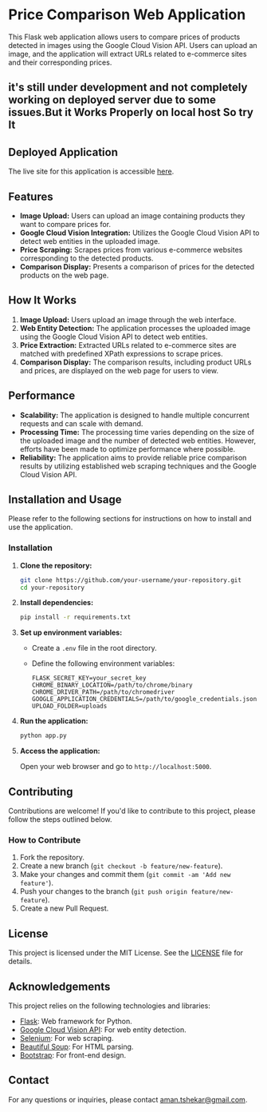 # Price Comparison Web Application

This Flask web application allows users to compare prices of products detected in images using the Google Cloud Vision API. Users can upload an image, and the application will extract URLs related to e-commerce sites and their corresponding prices.

## it's still under development and not completely working on deployed server due to some issues.But it Works Properly on local host So try It

## Deployed Application

The live site for this application is accessible [here](https://price-comparison-site-3.onrender.com).

## Features

- **Image Upload:** Users can upload an image containing products they want to compare prices for.
- **Google Cloud Vision Integration:** Utilizes the Google Cloud Vision API to detect web entities in the uploaded image.
- **Price Scraping:** Scrapes prices from various e-commerce websites corresponding to the detected products.
- **Comparison Display:** Presents a comparison of prices for the detected products on the web page.

## How It Works

1. **Image Upload:** Users upload an image through the web interface.
2. **Web Entity Detection:** The application processes the uploaded image using the Google Cloud Vision API to detect web entities.
3. **Price Extraction:** Extracted URLs related to e-commerce sites are matched with predefined XPath expressions to scrape prices.
4. **Comparison Display:** The comparison results, including product URLs and prices, are displayed on the web page for users to view.

## Performance

- **Scalability:** The application is designed to handle multiple concurrent requests and can scale with demand.
- **Processing Time:** The processing time varies depending on the size of the uploaded image and the number of detected web entities. However, efforts have been made to optimize performance where possible.
- **Reliability:** The application aims to provide reliable price comparison results by utilizing established web scraping techniques and the Google Cloud Vision API.

## Installation and Usage

Please refer to the following sections for instructions on how to install and use the application.

### Installation

1. **Clone the repository:**

    ```bash
    git clone https://github.com/your-username/your-repository.git
    cd your-repository
    ```

2. **Install dependencies:**

    ```bash
    pip install -r requirements.txt
    ```

3. **Set up environment variables:**

    - Create a `.env` file in the root directory.
    - Define the following environment variables:

        ```plaintext
        FLASK_SECRET_KEY=your_secret_key
        CHROME_BINARY_LOCATION=/path/to/chrome/binary
        CHROME_DRIVER_PATH=/path/to/chromedriver
        GOOGLE_APPLICATION_CREDENTIALS=/path/to/google_credentials.json
        UPLOAD_FOLDER=uploads
        ```

4. **Run the application:**

    ```bash
    python app.py
    ```

5. **Access the application:**

    Open your web browser and go to `http://localhost:5000`.


## Contributing

Contributions are welcome! If you'd like to contribute to this project, please follow the steps outlined below.

### How to Contribute

1. Fork the repository.
2. Create a new branch (`git checkout -b feature/new-feature`).
3. Make your changes and commit them (`git commit -am 'Add new feature'`).
4. Push your changes to the branch (`git push origin feature/new-feature`).
5. Create a new Pull Request.

## License

This project is licensed under the MIT License. See the [LICENSE](LICENSE) file for details.

## Acknowledgements

This project relies on the following technologies and libraries:

- [Flask](https://flask.palletsprojects.com/): Web framework for Python.
- [Google Cloud Vision API](https://cloud.google.com/vision): For web entity detection.
- [Selenium](https://www.selenium.dev/): For web scraping.
- [Beautiful Soup](https://www.crummy.com/software/BeautifulSoup/): For HTML parsing.
- [Bootstrap](https://getbootstrap.com/): For front-end design.

## Contact

For any questions or inquiries, please contact [aman.tshekar@gmail.com](mailto:aman.tshekar@gmail.com).
